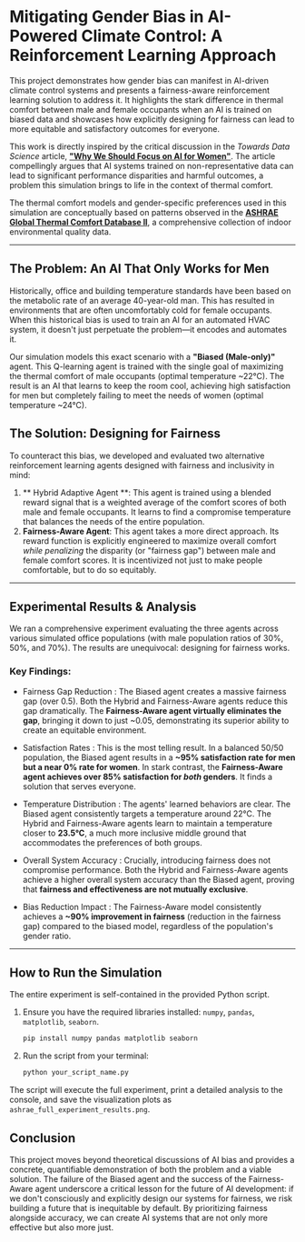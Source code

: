 # Mitigating Gender Bias in AI-Powered Climate Control: A Reinforcement Learning Approach

This project demonstrates how gender bias can manifest in AI-driven climate control systems and presents a fairness-aware reinforcement learning solution to address it. It highlights the stark difference in thermal comfort between male and female occupants when an AI is trained on biased data and showcases how explicitly designing for fairness can lead to more equitable and satisfactory outcomes for everyone.

This work is directly inspired by the critical discussion in the *Towards Data Science* article, **["Why We Should Focus on AI for Women"](https://towardsdatascience.com/why-we-should-focus-on-ai-for-women/)**. The article compellingly argues that AI systems trained on non-representative data can lead to significant performance disparities and harmful outcomes, a problem this simulation brings to life in the context of thermal comfort.

The thermal comfort models and gender-specific preferences used in this simulation are conceptually based on patterns observed in the **[ASHRAE Global Thermal Comfort Database II](https://www.kaggle.com/datasets/claytonmiller/ashrae-global-thermal-comfort-database-ii)**, a comprehensive collection of indoor environmental quality data.

---

## The Problem: An AI That Only Works for Men

Historically, office and building temperature standards have been based on the metabolic rate of an average 40-year-old man. This has resulted in environments that are often uncomfortably cold for female occupants. When this historical bias is used to train an AI for an automated HVAC system, it doesn't just perpetuate the problem—it encodes and automates it.

Our simulation models this exact scenario with a **"Biased (Male-only)"** agent. This Q-learning agent is trained with the single goal of maximizing the thermal comfort of male occupants (optimal temperature ~22°C). The result is an AI that learns to keep the room cool, achieving high satisfaction for men but completely failing to meet the needs of women (optimal temperature ~24°C).

## The Solution: Designing for Fairness

To counteract this bias, we developed and evaluated two alternative reinforcement learning agents designed with fairness and inclusivity in mind:

1.  ** Hybrid Adaptive Agent **: This agent is trained using a blended reward signal that is a weighted average of the comfort scores of both male and female occupants. It learns to find a compromise temperature that balances the needs of the entire population.
2.  **Fairness-Aware Agent**: This agent takes a more direct approach. Its reward function is explicitly engineered to maximize overall comfort *while penalizing* the disparity (or "fairness gap") between male and female comfort scores. It is incentivized not just to make people comfortable, but to do so equitably.

---

## Experimental Results & Analysis

We ran a comprehensive experiment evaluating the three agents across various simulated office populations (with male population ratios of 30%, 50%, and 70%). The results are unequivocal: designing for fairness works.

### Key Findings:

* Fairness Gap Reduction : The Biased agent creates a massive fairness gap (over 0.5). Both the Hybrid and Fairness-Aware agents reduce this gap dramatically. The **Fairness-Aware agent virtually eliminates the gap**, bringing it down to just ~0.05, demonstrating its superior ability to create an equitable environment.

*  Satisfaction Rates : This is the most telling result. In a balanced 50/50 population, the Biased agent results in a **~95% satisfaction rate for men but a near 0% rate for women**. In stark contrast, the **Fairness-Aware agent achieves over 85% satisfaction for *both* genders**. It finds a solution that serves everyone.

*  Temperature Distribution : The agents' learned behaviors are clear. The Biased agent consistently targets a temperature around 22°C. The Hybrid and Fairness-Aware agents learn to maintain a temperature closer to **23.5°C**, a much more inclusive middle ground that accommodates the preferences of both groups.

*  Overall System Accuracy : Crucially, introducing fairness does not compromise performance. Both the Hybrid and Fairness-Aware agents achieve a higher overall system accuracy than the Biased agent, proving that **fairness and effectiveness are not mutually exclusive**.

* Bias Reduction Impact : The Fairness-Aware model consistently achieves a **~90% improvement in fairness** (reduction in the fairness gap) compared to the biased model, regardless of the population's gender ratio.

---

## How to Run the Simulation

The entire experiment is self-contained in the provided Python script.

1.  Ensure you have the required libraries installed: `numpy`, `pandas`, `matplotlib`, `seaborn`.
    ```bash
    pip install numpy pandas matplotlib seaborn
    ```
2.  Run the script from your terminal:
    ```bash
    python your_script_name.py
    ```
The script will execute the full experiment, print a detailed analysis to the console, and save the visualization plots as `ashrae_full_experiment_results.png`.

## Conclusion

This project moves beyond theoretical discussions of AI bias and provides a concrete, quantifiable demonstration of both the problem and a viable solution. The failure of the Biased agent and the success of the Fairness-Aware agent underscore a critical lesson for the future of AI development: if we don't consciously and explicitly design our systems for fairness, we risk building a future that is inequitable by default. By prioritizing fairness alongside accuracy, we can create AI systems that are not only more effective but also more just.
